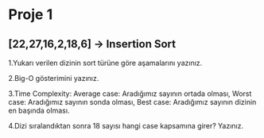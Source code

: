 
# Proje 1

## [22,27,16,2,18,6] -> Insertion Sort

1.Yukarı verilen dizinin sort türüne göre aşamalarını yazınız.

2.Big-O gösterimini yazınız.

3.Time Complexity: Average case: Aradığımız sayının ortada olması,
Worst case: Aradığımız sayının sonda olması, Best case: Aradığımız 
sayının dizinin en başında olması.

4.Dizi sıralandıktan sonra 18 sayısı hangi case kapsamına girer? Yazınız.

